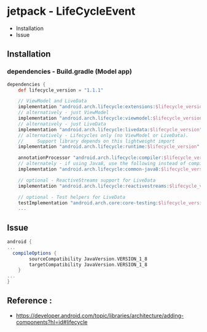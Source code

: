 # jetpack - LifeCycleEvent
* Installation
* Issue 

## Installation 
### dependencies - Build.gradle (Model app)
```gradle
dependencies {
    def lifecycle_version = "1.1.1"

    // ViewModel and LiveData
    implementation "android.arch.lifecycle:extensions:$lifecycle_version"
    // alternatively - just ViewModel
    implementation "android.arch.lifecycle:viewmodel:$lifecycle_version" // use -ktx for Kotlin
    // alternatively - just LiveData
    implementation "android.arch.lifecycle:livedata:$lifecycle_version"
    // alternatively - Lifecycles only (no ViewModel or LiveData).
    //     Support library depends on this lightweight import
    implementation "android.arch.lifecycle:runtime:$lifecycle_version"

    annotationProcessor "android.arch.lifecycle:compiler:$lifecycle_version" // use kapt for Kotlin
    // alternately - if using Java8, use the following instead of compiler
    implementation "android.arch.lifecycle:common-java8:$lifecycle_version"

    // optional - ReactiveStreams support for LiveData
    implementation "android.arch.lifecycle:reactivestreams:$lifecycle_version"

    // optional - Test helpers for LiveData
    testImplementation "android.arch.core:core-testing:$lifecycle_version"
	...

```

## Issue
```gradle
android {
...
  compileOptions {
        sourceCompatibility JavaVersion.VERSION_1_8
        targetCompatibility JavaVersion.VERSION_1_8
    }
...
}
```

## Reference : 
* https://developer.android.com/topic/libraries/architecture/adding-components?hl=id#lifecycle
